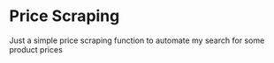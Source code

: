 # Price Scraping
Just a simple price scraping function to automate my search for some product prices
